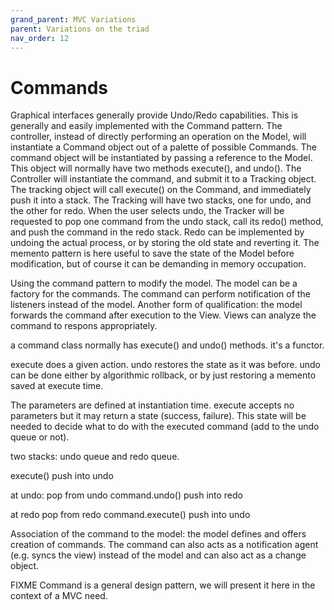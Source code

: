 ```yaml
---
grand_parent: MVC Variations
parent: Variations on the triad
nav_order: 12
---
```

# Commands

Graphical interfaces generally provide Undo/Redo capabilities. This is
generally and easily implemented with the Command pattern. The controller,
instead of directly performing an operation on the Model, will instantiate a
Command object out of a palette of possible Commands. The command object will
be instantiated by passing a reference to the Model. This object will normally
have two methods execute(), and undo(). The Controller will instantiate the
command, and submit it to a Tracking object. The tracking object will call
execute() on the Command, and immediately push it into a stack. The Tracking
will have two stacks, one for undo, and the other for redo. When the user
selects undo, the Tracker will be requested to pop one command from the undo
stack, call its redo() method, and push the command in the redo stack.  Redo
can be implemented by undoing the actual process, or by storing the old state
and reverting it. The memento pattern is here useful to save the state of the
Model before modification, but of course it can be demanding in memory
occupation. 



Using the command pattern to modify the model.  The model can be a factory for
the commands.  The command can perform notification of the listeners instead of
the model.  Another form of qualification: the model forwards the command after
execution to the View. Views can analyze the command to respons appropriately.

a command class normally has execute() and undo() methods. it's a functor.

execute does a given action. undo restores the state as it was before.
undo can be done either by algorithmic rollback, or by just restoring a
memento saved at execute time.

The parameters are defined at instantiation time. execute accepts no parameters
but it may return a state (success, failure). This state will be needed to decide
what to do with the executed command (add to the undo queue or not).

two stacks: undo queue and redo queue. 

execute()
push into undo

at undo:
pop from undo
command.undo()
push into redo

at redo
pop from redo
command.execute()
push into undo

Association of the command to the model: the model defines and offers creation of commands.
The command can also acts as a notification agent (e.g. syncs the view) instead of the model
and can also act as a change object.



FIXME Command is a general design pattern, we will present it here in the context of a MVC need.

